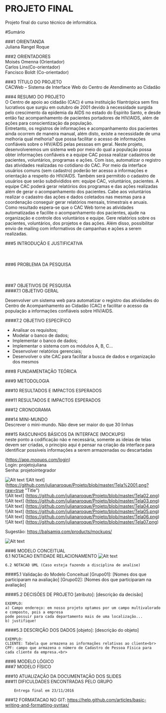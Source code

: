 # PROJETO FINAL
Projeto final do curso técnico de informática. 

#Sumário

###1	ORIENTANDA<br/>
Juliana Rangel Roque<br/>

###2	ORIENTADORES<br/>
Moisés Omenna (Orientador)<br/>
Carlos Lins(Co-orientador)<br/>
Fancisco Boldt (Co-orientador)<br/>

###3 TÍTULO DO PROJETO<br/>
CACWeb – Sistema de Interface Web do Centro de Atendimento ao 
Cidadão <br/>

###4 RESUMO DO PROJETO<br/>
O Centro  de  apoio  ao  cidadão  (CAC) é  uma  instituição  filantrópica sem  fins  lucrativos  que  surgiu  em  outubro  de  2001  devido  à necessidade  surgida  pelo  crescimento  da  epidemia  da  AIDS no estado  do  Espírito  Santo,  e  desde  então  faz  acompanhamento  de pacientes    portadores    de    HIV/AIDS,    além    de    ações    para conscientização da população.  
Entretanto,  os  registros  de  informações  e  acompanhamento  dos pacientes  ainda  ocorrem  de  maneira  manual,  além  disto,  existe  a necessidade  de  uma  melhoria  qual  melhoria?  que  possa  facilitar  o acesso de informações confiáveis sobre o HIV/AIDS pelas pessoas em geral. 
Neste projeto, desenvolveremos  um sistema  web  por meio  do  qual a  população  possa  obter  informações  confiáveis  e  a  equipe  CAC possa realizar cadastros de pacientes, voluntários, programas e ações.  Com  isso,  automatizar  o  registro  das  atividades  realizadas  no cotidiano do CAC. 
Por meio da  interface usuários comuns  (sem cadastro) poderão ter 
acesso a informações e orientação a respeito do HIV/AIDS. Também será permitido o cadastro de usuários que serão subdivididos em: equipe CAC, voluntários, pacientes. 
A equipe CAC poderá gerar relatórios dos programas e das ações realizadas além de gerar o acompanhamento dos pacientes. Cabe 
aos voluntários realizar o cadastro das ações e dados coletados nas mesmas para a coordenação conseguir gerar relatórios mensais, trimestrais e anuais.  
Como resultado espera-se que o CAC Web torne as atividades automatizadas e facilite o acompanhamento dos pacientes, ajude 
na organização e controle dos voluntários e equipe. Gere relatórios sobre os pacientes, voluntários, dos projetos e das ações. 
Além disso, possibilitar envio de mailing com informativos de campanhas e ações a serem realizadas.  

###5 INTRODUÇÃO E JUSTIFICATIVA<br/>
<br/>
<br/>
<br/>
###6 PROBLEMA DA PESQUISA<br/>
<br/>
<br/>
<br/>
###7 OBJETIVOS DE PESQUISA<br/>
####7.1 OBJETIVO GERAL<br/>

   Desenvolver  um  sistema  web  para  automatizar  o  registro  das  atividades do Centro de Acompanhamento ao Cidadão (CAC) e facilitar o acesso da população a informações confiáveis sobre HIV/AIDS.<br/>

####7.2 OBJETIVO ESPECÍFICO<br/>
- Analisar os requisitos; 
- Modelar o banco de dados; 
- Implementar o banco de dados; 
- Implementar o sistema com os módulos A, B, C...
- Desenvolver relatórios gerenciais;  
-  Desenvolver  o  site  CAC  para  facilitar  a  busca  de  dados  e  organização  dos mesmos<br/>

###8 FUNDAMENTAÇÃO TEÓRICA<br/>

###9 METODOLOGIA<br/>

###10 RESULTADOS E IMPACTOS ESPERADOS<br/>

###11 RESULTADOS E IMPACTOS ESPERADOS<br/>

###12 CRONOGRAMA<br/>


###14	MINI-MUNDO<br>
Descrever o mini-mundo. Não deve ser maior do que 30 linhas <br>

###15	RASCUNHOS BÁSICOS DA INTERFACE (MOCKUPS)<br>
neste ponto a codificação não e necessária, somente as ideias de telas devem ser criadas, o princípio aqui é pensar na criação da interface para identificar possíveis informações a serem armazenadas ou descartadas <br>

(https://app.moqups.com/login) <br>
Login: projetojuliana <br>
Senha: projetointegrador <br>

![Alt text](https://github.com/discipbd1/trab01/blob/master/balsamiq.png?raw=true "Title")
![Alt text] (https://github.com/julianaroque/Projeto/blob/master/Tela%2001.png?raw=true "Title")<br/>
![Alt text] (https://github.com/julianaroque/Projeto/blob/master/Tela02.png)<br/>
![Alt text] (https://github.com/julianaroque/Projeto/blob/master/Tela03.png)<br/>
![Alt text] (https://github.com/julianaroque/Projeto/blob/master/Tela04.png)<br/>
![Alt text] (https://github.com/julianaroque/Projeto/blob/master/Tela05.png)<br/>
![Alt text] (https://github.com/julianaroque/Projeto/blob/master/Tela06.png)<br/>
![Alt text] (https://github.com/julianaroque/Projeto/blob/master/Tela07.png)<br/>



Sugestão: https://balsamiq.com/products/mockups/<br>

![Alt text](https://github.com/discipbd1/trab01/blob/master/balsamiq.png?raw=true "Title")


###6	MODELO CONCEITUAL<br>
    6.1 NOTACAO ENTIDADE RELACIONAMENTO
![Alt text](https://github.com/discipbd1/trab01/blob/master/sample_MC.png?raw=true "Modelo Conceitual")
    
    6.2 NOTACAO UML (Caso esteja fazendo a disciplina de analise)

####5.1 Validação do Modelo Conceitual
    [Grupo01]: [Nomes dos que participaram na avaliação]
    [Grupo02]: [Nomes dos que participaram na avaliação]

####5.2 DECISÕES DE PROJETO
    [atributo]: [descrição da decisão]
    
    EXEMPLO:
    a) Campo endereço: em nosso projeto optamos por um campo multivalorado e composto, pois a empresa 
    pode possuir para cada departamento mais de uma localização... 
    b) justifique!

####5.3 DESCRIÇÃO DOS DADOS 
    [objeto]: [descrição do objeto]
    
    EXEMPLO:
    CLIENTE: Tabela que armazena as informações relativas ao cliente<br>
    CPF: campo que armazena o número de Cadastro de Pessoa Física para cada cliente da empresa.<br>


###6	MODELO LÓGICO<br>
###7	MODELO FÍSICO<br>


###10	ATUALIZAÇÃO DA DOCUMENTAÇÃO DOS SLIDES<br>
###11	DIFICULDADES ENCONTRADAS PELO GRUPO<br>

        Entrega final em 23/11/2016
###12  FORMATACAO NO GIT: https://help.github.com/articles/basic-writing-and-formatting-syntax/




